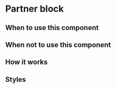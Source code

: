 # Partner block

## When to use this component

## When not to use this component

## How it works

## Styles
